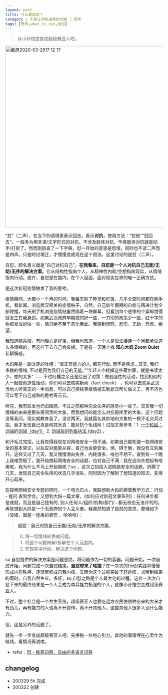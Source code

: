 ```yaml
---
layout: post
title: 什么是自怼？
category : 不能让你知道我的大脑 | 思考
tags: [思考,what_is_xxx,自怼]
---
```


> 从小孙悟空变成超级赛亚人吧。

<img width="581" alt="截屏2020-03-2917 12 17" src="https://user-images.githubusercontent.com/20737239/77845304-718e8500-71e0-11ea-9ee5-ed896bea5daa.png">

“怼”（二声），在当下的语境里表示回击，表示**对抗**，使用方法：“怼他”“怼回去”。一般多为用言语/文字形式的对抗，不涉及肢体对抗，毕竟肢体对抗就是动手/打架了。然而刚刚查了一下字典，怼一开始的意思是怨恨，同时也不读二声而是四声。只是时过境迁，才慢慢变成现在这个用法。这里讨论的是怼（二声）。

自怼，顾名思义就是“自己对抗自己”。**在我看来，自怼是一个人对抗自己无能/无助/无序的解决方案**。它从结构性指向个人，从精神性内耗/空想指向现实，从情绪指向行动。或许，自怼是在国内，在个人层面，面对现实世界的唯一正确方式。

是这次新冠疫情触发了我的思考。

疫情期间，大概小一个月的时间，我每天除了睡觉和吃饭，几乎全部时间都在刷手机，看新闻，浏览武汉相关的疫情帖子，自然，自己新年假期的自修与精进计划全部停摆。每天刷手机浏览疫情贴虽然隔着一块屏幕，但看到每个悲惨的个案却觉得就发生在我身边。如果武汉政府早期做的好一些，一刀切的政策少一些，红十字的物资发放的快一些，情况绝不至于恶化至此。我感到愤怒，悲伤，无助，恐慌，绝望。

我知道能共情，有同理心是好事，但我也知道，一个人是没法接连一个月都承受这么多情绪的，再这样下去自己会废掉。于是有一天晚上找 **知心大妈 Zoom Quiet** 私聊解惑。

大妈倒是一副淡定的吐槽：“真正有能力的人, 都在行动, 而不是焦虑…其实, 我们多数的情绪, 不过是因为我们自己的无能。”“年轻人空耗掉这些荷尔蒙，就是书读太少，想的太多” ...... 不过吐槽之余还是给出了对策：做创造性的活动，找到相似的人一起做创造性活动，你们可以去核实新闻（fact check） ，也可以去联系武汉当地人听真正的一手消息，可以自己攒钱等疫情褪去到武汉帮忙做义工，再不济也可以写下自己成熟的思考等云云。

听完，我有启发也仍旧困惑，不过之前那种完全失序的感觉小一些了。其实我一切情绪的由来是那头房间里的大象，而我想问的是怎么对抗房间里的大象。这个问题没等我问，现实就教育我了，没过两天，我就莫名其妙地和大象的一根汗毛交兵过招，我才发现自己真是何其天真：能对抗个毛线阿！过招文章参考：1. [一个轮回：训诫的训诫（day1）](http://www.huyuning.com/2019-ncov/2020/02/13/admonish&admonish/) 2. [训诫后的钓鱼执法 (day2)](http://www.huyuning.com/2019-ncov/2020/02/14/entrapment-operation/) 。

和汗毛过完招，让我觉得我现在对网络安全一窍不通，如果自己能知道一些网络安全的基本常识，以后应对能更从容，自己也会更安全。但，碍于懒，我没有立刻展开。这样又过了几天，我又慢慢滑向失序，内耗很多，啥也不想干。直到有一个晚上我难受极了，我开始想起网络安全的话题，也对自己不满：我在这向东想起有啥用呢，我为什么不马上开始做呢？so ，这次立刻投入进网络安全的话题，折腾了几天，发现自己完全失序的状态几乎消失，同时因为了解到了想知道的知识，变得开心起来。

在探索网络安全专题的同时，一个电光石火，我联想到大妈的蟒营教学方式：行动 - 提问 直到学会。又想到大妈一篇文章，《如何应对新冠文章系列》：任何进步都是成就，而且是自己独有的, 别人任何人/组织/机构/部门/...都无权也无法评判的。再联想到大妈是一个无政府的个人主义者。我突然知道了自怼的意思，整理如下（没错，就是一连串的顿悟 ，哈哈哈）：

> **自怼：自己对抗自己无能/无助/无序的解决方案**。

> 0. 将一切情绪转换成问题。
> 1. 将这个问题降解/拆解在个人范围内。
> 2. 在现实中行动，解决这个问题。

so 自怼提供的解决方案是问题思路，将问题作为一切的容器。问题开始，一次自怼开始，问题完成一次自怼结束。**自怼带来了啥捏**？在一次次的行动/实践中慢慢形成内在秩序，逐渐累积成自我内核，又因为这个过程突破了舒适区，求解到结果的同时，自我自然生长。多好。so,自怼之路是个人最大化的过程，这样一次次自怼下来的最终结果是一个人会成为单兵能力极强的个人，就像小孙悟空变成超级赛亚人。

不过，整个社会是一个共生系统，超级赛亚人也要吃远方农民伯伯种出来的大米才有劲儿，再有能力的人也离不开协作，离不开其他人，这些其他人很多人没什么能力。

但，这是另外的话题了。

就先一步一步变成超级赛亚人吧，先挣脱一些地心引力。其他的事情埋在心里作为暗线，看情况再说喽。


- refer：[怼 - 维基词典，自由的多语言词典](https://zh.m.wiktionary.org/zh-hans/%E6%80%BC)

## changelog
- 200329 5h 完成
- 200322 创建
